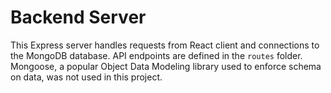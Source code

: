 # Backend Server

This Express server handles requests from React client and connections to the MongoDB database.
API endpoints are defined in the `routes` folder. Mongoose, a popular Object 
Data Modeling library used to enforce schema on data, was not used in this project.